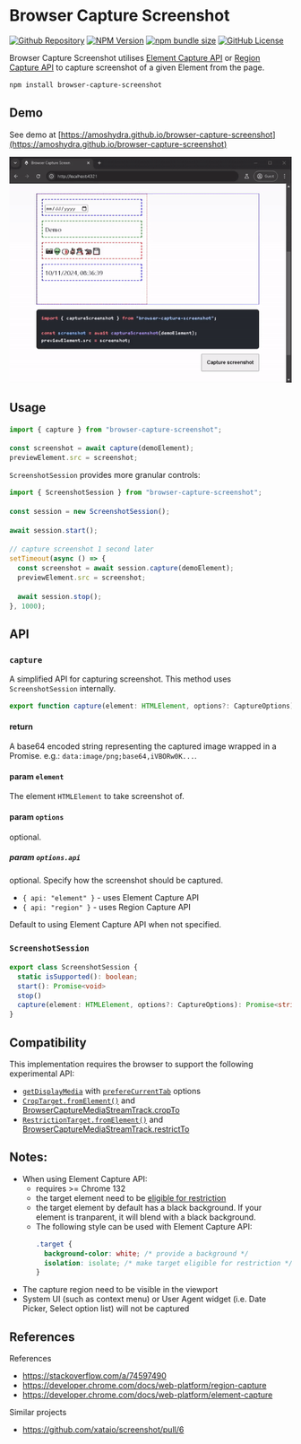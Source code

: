 # Browser Capture Screenshot

[![Github Repository](https://img.shields.io/badge/amoshydra-browser--capture--screenshot-black?style=flat&logo=github)](https://github.com/amoshydra/browser-capture-screenshot)
[![NPM Version](https://img.shields.io/npm/v/browser-capture-screenshot)](https://www.npmjs.com/package/browser-capture-screenshot)
[![npm bundle size](https://img.shields.io/bundlephobia/minzip/browser-capture-screenshot)](https://www.npmjs.com/package/browser-capture-screenshot?activeTab=code)
[![GitHub License](https://img.shields.io/github/license/amoshydra/browser-capture-screenshot)](https://github.com/amoshydra/browser-capture-screenshot/blob/main/LICENSE)

Browser Capture Screenshot utilises [Element Capture API](https://screen-share.github.io/element-capture) or [Region Capture API](https://github.com/w3c/mediacapture-region/#summary) to capture screenshot of a given Element from the page.

```bash
npm install browser-capture-screenshot
```

## Demo
See demo at [https://amoshydra.github.io/browser-capture-screenshot](https://amoshydra.github.io/browser-capture-screenshot)

![preview](https://raw.githubusercontent.com/amoshydra/browser-capture-screenshot/main/readme-preview.gif)

## Usage

```ts
import { capture } from "browser-capture-screenshot";

const screenshot = await capture(demoElement);
previewElement.src = screenshot;
```

`ScreenshotSession` provides more granular controls:

```ts
import { ScreenshotSession } from "browser-capture-screenshot";

const session = new ScreenshotSession();

await session.start();

// capture screenshot 1 second later
setTimeout(async () => {
  const screenshot = await session.capture(demoElement);
  previewElement.src = screenshot;

  await session.stop();
}, 1000);
```

## API

### `capture`

A simplified API for capturing screenshot. This method uses `ScreenshotSession` internally.

```ts
export function capture(element: HTMLElement, options?: CaptureOptions): Promise<string>
```

#### return

A base64 encoded string representing the captured image wrapped in a Promise. e.g.: `data:image/png;base64,iVBORw0K...`.

#### param `element`

The element `HTMLElement` to take screenshot of.

#### param `options`

optional.

##### param `options.api`

optional. Specify how the screenshot should be captured.

- `{ api: "element" }` - uses Element Capture API
- `{ api: "region" }` - uses Region Capture API

Default to using Element Capture API when not specified.

### `ScreenshotSession`

```ts
export class ScreenshotSession {
  static isSupported(): boolean;
  start(): Promise<void>
  stop()
  capture(element: HTMLElement, options?: CaptureOptions): Promise<string>
}
```

## Compatibility

This implementation requires the browser to support the following experimental API:

- [`getDisplayMedia`](https://developer.mozilla.org/en-US/docs/Web/API/MediaDevices/getDisplayMedia) with [`prefereCurrentTab`](https://developer.mozilla.org/en-US/docs/Web/API/MediaDevices/getDisplayMedia#prefercurrenttab) options
- [`CropTarget.fromElement()`](https://w3c.github.io/mediacapture-region/#dom-croptarget-fromelement) and [BrowserCaptureMediaStreamTrack.cropTo](https://w3c.github.io/mediacapture-region/#dom-browsercapturemediastreamtrack-cropto)
- [`RestrictionTarget.fromElement()`](https://screen-share.github.io/element-capture/#dom-restrictiontarget-fromelement) and [BrowserCaptureMediaStreamTrack.restrictTo](https://screen-share.github.io/element-capture/#dom-browsercapturemediastreamtrack-restrictto)

## Notes:
- When using Element Capture API:
  - requires >= Chrome 132
  - the target element need to be [eligible for restriction](https://screen-share.github.io/element-capture/#elements-eligible-for-restriction)
  - the target element by default has a black background. If your element is tranparent, it will blend with a black background.
  - The following style can be used with Element Capture API:
      ```css
      .target {
        background-color: white; /* provide a background */
        isolation: isolate; /* make target eligible for restriction */
      }
      ``` 
- The capture region need to be visible in the viewport
- System UI (such as context menu) or User Agent widget (i.e. Date Picker, Select option list) will not be captured

## References

References
- https://stackoverflow.com/a/74597490
- https://developer.chrome.com/docs/web-platform/region-capture
- https://developer.chrome.com/docs/web-platform/element-capture

Similar projects
- https://github.com/xataio/screenshot/pull/6
